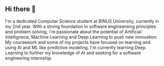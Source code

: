## Hi there 👋

I'm a dedicated Computer Science student at BINUS University, currently in my 2nd year. With a strong foundation in software engineereing principles and problem solving, i'm passionate about the potential of Artificial Intellignece, Machine Learning and Deep Learning to push new innovation. My coursework and some of my projects have focused on learning and using AI and ML like predictive modeling. I'm currently learning Deep Learning to further my knowledge of AI and seeking for a software engineering internship.
<!--
**Atshara/Atshara** is a ✨ _special_ ✨ repository because its `README.md` (this file) appears on your GitHub profile.

Here are some ideas to get you started:

- 🔭 I’m currently working on ...
- 🌱 I’m currently learning ...
- 👯 I’m looking to collaborate on ...
- 🤔 I’m looking for help with ...
- 💬 Ask me about ...
- 📫 How to reach me: ...
- 😄 Pronouns: ...
- ⚡ Fun fact: ...
-->
